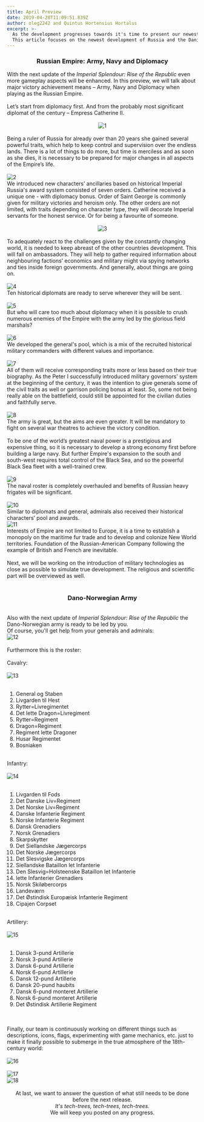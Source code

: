 ```yaml
---
title: April Preview
date: 2019-04-28T11:09:51.839Z
author: oleg2242 and Quintus Hortensius Hortalus
excerpt: >-
  As the development progresses towards it's time to present our newest work.
  This article focuses on the newest development of Russia and the Danish army.
---
```

<center><h3>Russian Empire: Army, Navy and Diplomacy<br /></h3></center>
With the next update of the <em>Imperial Splendour: Rise of the Republic</em> even more gameplay aspects will be enhanced. In this preview, we will talk about major victory achievement means &ndash; Army, Navy and Diplomacy when playing as the Russian Empire.<br /> <br /> Let&rsquo;s start from diplomacy first. And from the probably most significant diplomat of the century &ndash; Empress Catherine II.<br />
<center><br /> <img src="https://media.moddb.com/images/members/3/2784/2783391/profile/1.png" alt="1" title="cathrine the great"  /></center>
<br /> Being a ruler of Russia for already over than 20 years she gained several powerful traits, which help to keep control and supervision over the endless lands. There is a lot of things to do more, but time is merciless and as soon as she dies, it is necessary to be prepared for major changes in all aspects of the Empire&rsquo;s life.<br /> <br />
<img src="https://media.moddb.com/images/members/3/2784/2783391/profile/2.png" alt="2" title="government"  />
<br /> We introduced new characters&rsquo; ancillaries based on historical Imperial Russia's award system consisted of seven orders. Catherine received a unique one - with diplomacy bonus. Order of Saint George is commonly given for military victories and heroism only. The other orders are not limited, with traits depending on character type, they will decorate Imperial servants for the honest service. Or for being a favourite of someone.<br />
<center><br /> <img src="https://media.moddb.com/images/members/3/2784/2783391/profile/3.png" alt="3" title="orders"  /></center>
<br /> To adequately react to the challenges given by the constantly changing world, it is needed to keep abreast of the other countries development. This will fall on ambassadors. They will help to gather required information about neighbouring factions&rsquo; economics and military might via spying networks and ties inside foreign governments. And generally, about things are going on.<br />
<br /> <img src="https://media.moddb.com/images/members/3/2784/2783391/profile/4.png" alt="4" title="diplomat campaign"  />
<br /> Ten historical diplomats are ready to serve wherever they will be sent.<br />
<br /> <img src="https://media.moddb.com/images/members/3/2784/2783391/profile/5.png" alt="5" title="diplomats"  />
<br /> But who will care too much about diplomacy when it is possible to crush numerous enemies of the Empire with the army led by the glorious field marshals?<br />
<br /> <img src="https://media.moddb.com/images/members/3/2784/2783391/profile/6.png" alt="6" title="general"  />
<br /> We developed the general's pool, which is a mix of the recruited historical military commanders with different values and importance.<br />
<br /> <img src="https://media.moddb.com/images/members/3/2784/2783391/profile/7.png" alt="7" title="generals"  />
<br /> All of them will receive corresponding traits more or less based on their true biography. As the Peter I successfully introduced military governors&rsquo; system at the beginning of the century, it was the intention to give generals some of the civil traits as well or garrison policing bonus at least. So, some not being really able on the battlefield, could still be appointed for the civilian duties and faithfully serve.<br />
<br /> <img src="https://media.moddb.com/images/members/3/2784/2783391/profile/8.png" alt="8" title="orders campaign"  />
<br /> The army is great, but the aims are even greater. It will be mandatory to fight on several war theatres to achieve the victory condition.<br /> <br /> To be one of the world&rsquo;s greatest naval power is a prestigious and expensive thing, so it is necessary to develop a strong economy first before building a large navy. But further Empire's expansion to the south and south-west requires total control of the Black Sea, and so the powerful Black Sea fleet with a well-trained crew.<br />
<br /> <img src="https://media.moddb.com/images/members/3/2784/2783391/profile/9.png" alt="9" title="info pics ships"  />
<br /> The naval roster is completely overhauled and benefits of Russian heavy frigates will be significant.<br />
<br /> <img src="https://media.moddb.com/images/members/3/2784/2783391/profile/10.png" alt="10" title="navy"  />
<br /> Similar to diplomats and general, admirals also received their historical characters&rsquo; pool and awards.
<br /> <img src="https://media.moddb.com/images/members/3/2784/2783391/profile/11.png" alt="11" title="admirals"  /><br />
Interests of Empire are not limited to Europe, it is a time to establish a monopoly on the maritime fur trade and to develop and colonize New World territories. Foundation of the Russian-American Company following the example of British and French are inevitable.<br /> <br /> Next, we will be working on the introduction of military technologies as close as possible to simulate true development. The religious and scientific part will be overviewed as well.
<br /> <br />
<center><h3>Dano-Norwegian Army</h3></center>
<br /> Also with the next update of <em>Imperial Splendour: Rise of the Republic</em> the Dano-Norwegian army is ready to be led by you.<br /> Of course, you'll get help from your generals and admirals:
<br /> <img src="https://media.moddb.com/images/members/3/2784/2783391/profile/12.png" alt="12" title="general + admiral"  /><br /> <br /> Furthermore this is the roster:<br /> <br /> Cavalry:<br /> <br /> <img src="https://media.moddb.com/images/members/3/2784/2783391/profile/13.png" alt="13" title="cav icons denmark"  /><br /> <br />
<ol>
<li>General og Staben</li>
<li>Livgarden til Hest</li>
<li>Rytter=Livregimentet</li>
<li>Det lette Dragon=Livregiment</li>
<li>Rytter=Regiment</li>
<li>Dragon=Regiment</li>
<li>Regiment lette Dragoner</li>
<li>Husar Regimentet</li>
<li>Bosniaken</li>
</ol>
<br /> Infantry:<br /> <br /> <img src="https://media.moddb.com/images/members/3/2784/2783391/profile/14.png" alt="14" title="denmark infantry icons"  /><br /> <br />
<ol>
<li>Livgarden til Fods</li>
<li>Det Danske Liv=Regiment</li>
<li>Det Norske Liv=Regiment</li>
<li>Danske Infanterie Regiment</li>
<li>Norske Infanterie Regiment</li>
<li>Dansk Grenadiers</li>
<li>Norsk Grenadiers</li>
<li>Skarpskytter</li>
<li>Det Siellandske J&aelig;gercorps</li>
<li>Det Norske J&aelig;gercorps</li>
<li>Det Slesvigske J&aelig;gercorps</li>
<li>Siellandske Bataillon let Infanterie</li>
<li>Den Slesvig=Holsteenske Bataillon let Infanterie</li>
<li>lette Infanterier Grenadiers</li>
<li>Norsk Skil&oslash;bercorps</li>
<li>Landev&aelig;rn</li>
<li>Det &Oslash;stindisk Europ&aelig;isk Infanterie Regiment</li>
<li>Cipajen Corpset</li>
</ol>
<br /> Artillery:<br /> <br /> <img src="https://media.moddb.com/images/members/3/2784/2783391/profile/15.png" alt="15" title="denmark artillery icons"  /><br /> <br />
<ol>
<li>Dansk 3-pund Artillerie</li>
<li>Norsk 3-pund Artillerie</li>
<li>Dansk 6-pund Artillerie</li>
<li>Norsk 6-pund Artillerie</li>
<li>Dansk 12-pund Artillerie</li>
<li>Dansk 20-pund haubits</li>
<li>Dansk 6-pund monteret Artillerie</li>
<li>Norsk 6-pund monteret Artillerie</li>
<li>Det &Oslash;stindisk Artillerie Regiment</li>
</ol>
<br /> <br /> Finally, our team is continuously working on different things such as descriptions, icons, flags, experimenting with game mechanics, etc. just to make it finally possible to submerge in the true atmosphere of the 18th-century world:<br />
<br />  <img src="https://media.moddb.com/images/members/3/2784/2783391/profile/16.png" alt="16" title="campaign selection"  /><br /> <br /> <img src="https://media.moddb.com/images/members/3/2784/2783391/profile/17.png" alt="17" title="ships icons"  />
<br /> <img src="https://media.moddb.com/images/members/3/2784/2783391/profile/18.png" alt="18" title="diplomacy"  /><br /> <br /> <center>At last, we want to answer the question of what still needs to be done before the next release. <br /> <em>It's tech-trees, tech-trees, tech-trees. </em><br /> We will keep you posted on any progress.</center>
